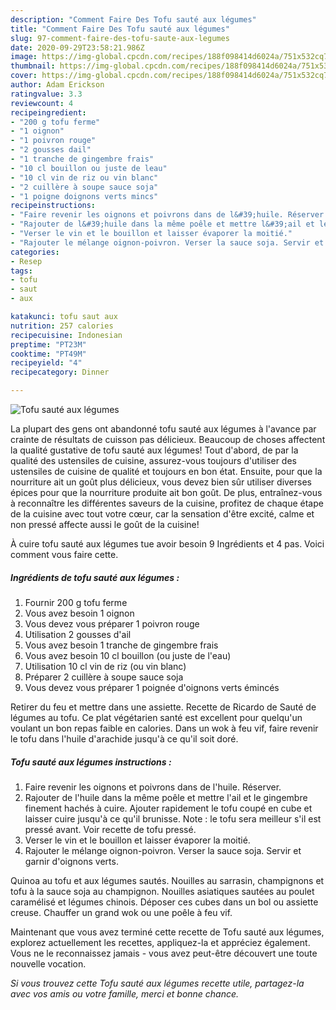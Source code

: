 ```yaml
---
description: "Comment Faire Des Tofu sauté aux légumes"
title: "Comment Faire Des Tofu sauté aux légumes"
slug: 97-comment-faire-des-tofu-saute-aux-legumes
date: 2020-09-29T23:58:21.986Z
image: https://img-global.cpcdn.com/recipes/188f098414d6024a/751x532cq70/tofu-saute-aux-legumes-photo-principale-de-la-recette.jpg
thumbnail: https://img-global.cpcdn.com/recipes/188f098414d6024a/751x532cq70/tofu-saute-aux-legumes-photo-principale-de-la-recette.jpg
cover: https://img-global.cpcdn.com/recipes/188f098414d6024a/751x532cq70/tofu-saute-aux-legumes-photo-principale-de-la-recette.jpg
author: Adam Erickson
ratingvalue: 3.3
reviewcount: 4
recipeingredient:
- "200 g tofu ferme"
- "1 oignon"
- "1 poivron rouge"
- "2 gousses dail"
- "1 tranche de gingembre frais"
- "10 cl bouillon ou juste de leau"
- "10 cl vin de riz ou vin blanc"
- "2 cuillère à soupe sauce soja"
- "1 poigne doignons verts mincs"
recipeinstructions:
- "Faire revenir les oignons et poivrons dans de l&#39;huile. Réserver."
- "Rajouter de l&#39;huile dans la même poêle et mettre l&#39;ail et le gingembre finement hachés à cuire. Ajouter rapidement le tofu coupé en cube et laisser cuire jusqu&#39;à ce qu&#39;il brunisse. Note : le tofu sera meilleur s&#39;il est pressé avant. Voir recette de tofu pressé."
- "Verser le vin et le bouillon et laisser évaporer la moitié."
- "Rajouter le mélange oignon-poivron. Verser la sauce soja. Servir et garnir d&#39;oignons verts."
categories:
- Resep
tags:
- tofu
- saut
- aux

katakunci: tofu saut aux 
nutrition: 257 calories
recipecuisine: Indonesian
preptime: "PT23M"
cooktime: "PT49M"
recipeyield: "4"
recipecategory: Dinner

---
```



![Tofu sauté aux légumes](https://img-global.cpcdn.com/recipes/188f098414d6024a/751x532cq70/tofu-saute-aux-legumes-photo-principale-de-la-recette.jpg)

La plupart des gens ont abandonné tofu sauté aux légumes à l'avance par crainte de résultats de cuisson pas délicieux. Beaucoup de choses affectent la qualité gustative de tofu sauté aux légumes! Tout d'abord, de par la qualité des ustensiles de cuisine, assurez-vous toujours d'utiliser des ustensiles de cuisine de qualité et toujours en bon état. Ensuite, pour que la nourriture ait un goût plus délicieux, vous devez bien sûr utiliser diverses épices pour que la nourriture produite ait bon goût. De plus, entraînez-vous à reconnaître les différentes saveurs de la cuisine, profitez de chaque étape de la cuisine avec tout votre cœur, car la sensation d'être excité, calme et non pressé affecte aussi le goût de la cuisine!

<!--inarticleads1-->

À cuire tofu sauté aux légumes tue avoir besoin 9 Ingrédients et 4 pas. Voici comment vous faire cette.

##### Ingrédients de tofu sauté aux légumes :

1. Fournir 200 g tofu ferme
1. Vous avez besoin 1 oignon
1. Vous devez vous préparer 1 poivron rouge
1. Utilisation 2 gousses d&#39;ail
1. Vous avez besoin 1 tranche de gingembre frais
1. Vous avez besoin 10 cl bouillon (ou juste de l&#39;eau)
1. Utilisation 10 cl vin de riz (ou vin blanc)
1. Préparer 2 cuillère à soupe sauce soja
1. Vous devez vous préparer 1 poignée d&#39;oignons verts émincés


Retirer du feu et mettre dans une assiette. Recette de Ricardo de Sauté de légumes au tofu. Ce plat végétarien santé est excellent pour quelqu&#39;un voulant un bon repas faible en calories. Dans un wok à feu vif, faire revenir le tofu dans l&#39;huile d&#39;arachide jusqu&#39;à ce qu&#39;il soit doré. 

<!--inarticleads2-->

##### Tofu sauté aux légumes instructions :

1. Faire revenir les oignons et poivrons dans de l&#39;huile. Réserver.
1. Rajouter de l&#39;huile dans la même poêle et mettre l&#39;ail et le gingembre finement hachés à cuire. Ajouter rapidement le tofu coupé en cube et laisser cuire jusqu&#39;à ce qu&#39;il brunisse. Note : le tofu sera meilleur s&#39;il est pressé avant. Voir recette de tofu pressé.
1. Verser le vin et le bouillon et laisser évaporer la moitié.
1. Rajouter le mélange oignon-poivron. Verser la sauce soja. Servir et garnir d&#39;oignons verts.


Quinoa au tofu et aux légumes sautés. Nouilles au sarrasin, champignons et tofu à la sauce soja au champignon. Nouilles asiatiques sautées au poulet caramélisé et légumes chinois. Déposer ces cubes dans un bol ou assiette creuse. Chauffer un grand wok ou une poêle à feu vif. 

<!--inarticleads1-->

<p>
Maintenant que vous avez terminé cette recette de Tofu sauté aux légumes, explorez actuellement les recettes, appliquez-la et appréciez également. Vous ne le reconnaissez jamais - vous avez peut-être découvert une toute nouvelle vocation.
</p>

<p>
<i>Si vous trouvez cette Tofu sauté aux légumes recette utile, partagez-la avec vos amis ou votre famille, merci et bonne chance.</i>
</p>
